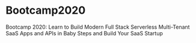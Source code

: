 # Bootcamp2020
Bootcamp 2020: Learn to Build Modern Full Stack Serverless Multi-Tenant SaaS Apps and APIs in Baby Steps and Build Your SaaS Startup
